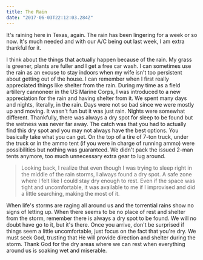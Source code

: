 ```yaml
---
title: The Rain
date: "2017-06-03T22:12:03.284Z"
---
```


It's raining here in Texas, again. The rain has been lingering for a week or so now. It's much needed and with our A/C being out last week, I am extra thankful for it.

I think about the things that actually happen because of the rain. My grass is greener, plants are fuller and I get a free car wash. I can sometimes use the rain as an excuse to stay indoors when my wife isn't too persistent about getting out of the house. I can remember when I first really appreciated things like shelter from the rain. During my time as a field artillery cannoneer in the US Marine Corps, I was introduced to a new appreciation for the rain and having shelter from it. We spent many days and nights, literally, in the rain. Days were not so bad since we were mostly up and moving. It wasn't fun but it was just rain. Nights were somewhat different. Thankfully, there was always a dry spot for sleep to be found but the wetness was never far away. The catch was that you had to actually find this dry spot and you may not always have the best options. You basically take what you can get. On the top of a tire of 7-ton truck, under the truck or in the ammo tent (if you were in charge of running ammo) were possibilities but nothing was guaranteed. We didn't pack the issued 2-man tents anymore, too much unnecessary extra gear to lug around.

>Looking back, I realize that even though I was trying to sleep right in the middle of the rain storms, I always found a dry spot. A safe zone where I felt like I could stay dry enough to rest. Even if the space was tight and uncomfortable, it was available to me if I improvised and did a little searching, making the most of it.

When life's storms are raging all around us and the torrential rains show no signs of letting up. When there seems to be no place of rest and shelter from the storm, remember there is always a dry spot to be found. We will no doubt have go to it, but it's there. Once you arrive, don't be surprised if things seem a little uncomfortable, just focus on the fact that you're dry. We must seek God, trusting that He will provide direction and shelter during the storm. Thank God for the dry areas where we can rest when everything around us is soaking wet and miserable.